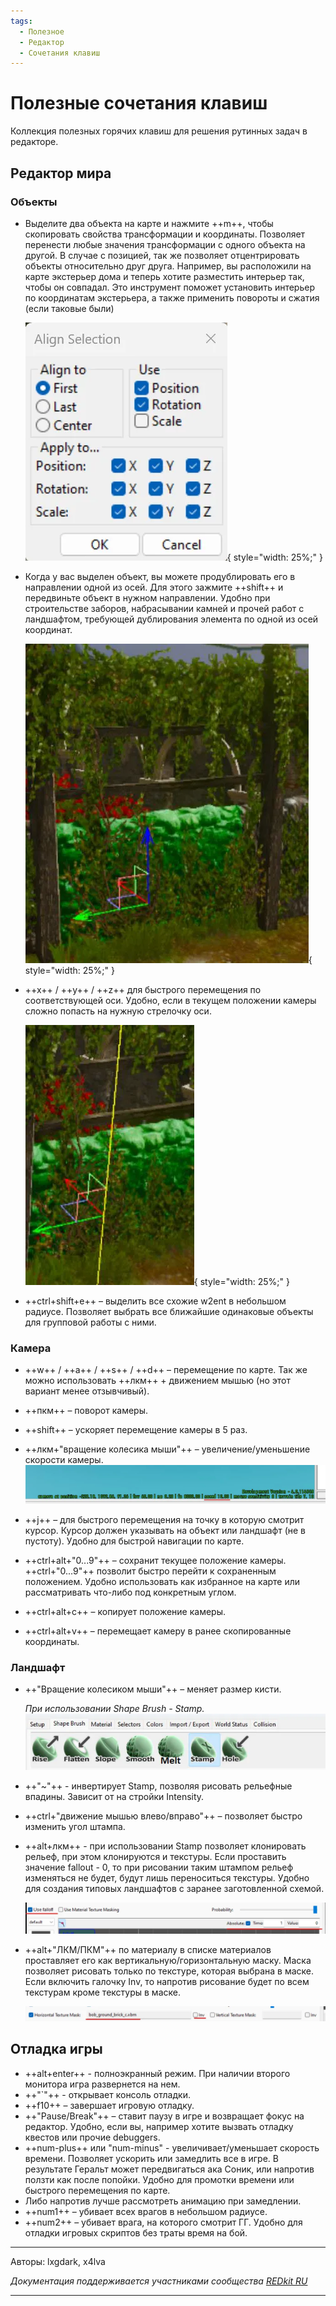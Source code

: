 ```yaml
---
tags:
  - Полезное
  - Редактор
  - Сочетания клавиш
---
```


# Полезные сочетания клавиш

Коллекция полезных горячих клавиш для решения рутинных задач в редакторе.

## Редактор мира
### Объекты

- Выделите два объекта на карте и нажмите ++m++, чтобы скопировать свойства трансформации и координаты. 
Позволяет перенести любые значения трансформации с одного объекта на другой. 
В случае с позицией, так же позволяет отцентрировать объекты относительно друг друга. 
Например, вы расположили на карте экстерьер дома и теперь хотите разместить интерьер так, чтобы он совпадал. 
Это инструмент поможет установить интерьер по координатам экстерьера, 
а также применить повороты и сжатия (если таковые были)

    ![align_selection.webp](../../assets/images/unnoficial_docs/usesful_features/shortcuts/align_selection.webp){ style="width: 25%;" }

- Когда у вас выделен объект, вы можете продублировать его в направлении одной из осей. 
Для этого зажмите ++shift++ и передвиньте объект в нужном направлении. 
Удобно при строительстве заборов, набрасывании камней и прочей работ с ландшафтом, 
требующей дублирования элемента по одной из оcей координат.

    ![selection_duplicate.webp](../../assets/images/unnoficial_docs/usesful_features/shortcuts/selection_duplicate.webp){ style="width: 25%;" }

- ++x++ / ++y++ / ++z++ для быстрого перемещения по соответствующей оси. 
Удобно, если в текущем положении камеры сложно попасть на нужную стрелочку оси.

    ![selection_fast_move.webp](../../assets/images/unnoficial_docs/usesful_features/shortcuts/selection_fast_move.webp){ style="width: 25%;" }

- ++ctrl+shift+e++ – выделить все схожие w2ent в небольшом радиусе. 
Позволяет выбрать все ближайшие одинаковые объекты для групповой работы с ними.

### Камера

- ++w++ / ++a++ / ++s++ / ++d++ – перемещение по карте. 
Так же можно использовать ++лкм++ + движением мышью (но этот вариант менее отзывчивый).

- ++пкм++ – поворот камеры.
- ++shift++ – ускоряет перемещение камеры в 5 раз.
- ++лкм+"вращение колесика мыши"++ – увеличение/уменьшение скорости камеры.
    ![camera_speed.webp](../../assets/images/unnoficial_docs/usesful_features/shortcuts/camera_speed.webp)
- ++j++ – для быстрого перемещения на точку в которую смотрит курсор. 
Курсор должен указывать на объект или ландшафт (не в пустоту). 
Удобно для быстрой навигации по карте.
- ++ctrl+alt+"0...9"++ – сохранит текущее положение камеры. 
++ctrl+"0...9"++ позволит быстро перейти к сохраненным положением. 
Удобно использовать как избранное на карте или рассматривать что-либо под конкретным углом.
- ++ctrl+alt+c++ – копирует положение камеры.
- ++ctrl+alt+v++ – перемещает камеру в ранее скопированные координаты.

### Ландшафт

- ++"Вращение колесиком мыши"++ – меняет размер кисти.

    _При использовании Shape Brush - Stamp._
    ![shape_brush.webp](../../assets/images/unnoficial_docs/usesful_features/shortcuts/shape_brush.webp)

- ++"~"++ - инвертирует Stamp, позволяя рисовать рельефные впадины. Зависит от на стройки Intensity.
- ++ctrl+"движение мышью влево/вправо"++ – позволяет быстро изменить угол штампа.
- ++alt+лкм++ - при использовании Stamp позволяет клонировать рельеф, при этом клонируются и текстуры. 
Если проставить значение fallout - 0, то при рисовании таким штампом рельеф изменяться не будет, 
будут лишь переноситься текстуры. Удобно для создания типовых ландшафтов с заранее заготовленной схемой.

     ![falloff.webp](../../assets/images/unnoficial_docs/usesful_features/shortcuts/falloff.webp)

- ++alt+"ЛКМ/ПКМ"++ по материалу в списке материалов проставляет его как вертикальную/горизонтальную маску. 
Маска позволяет рисовать только по текстуре, которая выбрана в маске. 
Если включить галочку Inv, то напротив рисование будет по всем текстурам кроме текстуры в маске.

    ![texture_mask.webp](../../assets/images/unnoficial_docs/usesful_features/shortcuts/texture_mask.webp)

## Отладка игры

- ++alt+enter++ - полноэкранный режим. При наличии второго монитора игра развернется на нем.
- ++"`"++ - открывает консоль отладки.
- ++f10++ – завершает игровую отладку.
- ++"Pause/Break"++ – ставит паузу в игре и возвращает фокус на редактор. 
Удобно, если вы, например хотите вызвать отладку квестов или прочие debuggers.
- ++num-plus++ или "num-minus" - увеличивает/уменьшает скорость времени. Позволяет ускорить или замедлить все в игре. 
В результате Геральт может передвигаться ака Соник, или напротив ползти как после попойки. 
Удобно для промотки времени или быстрого перемещения по карте. 
- Либо напротив лучше рассмотреть анимацию при замедлении.
- ++num1++ – убивает всех врагов в небольшом радиусе.
- ++num2++ – убивает врага, на которого смотрит ГГ. 
Удобно для отладки игровых скриптов без траты время на бой.

***
Авторы: lxgdark, x4lva

*Документация поддерживается участниками сообщества [REDkit RU](https://discord.gg/kRTEy8KcNa)*
***